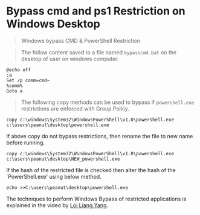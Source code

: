 # Bypass cmd and ps1 Restriction on Windows Desktop  

>Windows bypass CMD & PowerShell Restriction  

>The follow content saved to a file named `bypasscmd.bat` on the desktop of user on windows computer.  

```DOS
@echo off
:a
Set /p comm=cmd~
%somm%
Goto a
```  

>The following copy methods can be used to bypass if `powershell.exe` restrictions are enforced with Group Policy.  

```
copy c:\windows\System32\WindowsPowerShell\v1.0\powershell.exe c:\users\peanut\desktop\powershell.exe
```  

If above copy do not bypass restrictions, then rename the file to new name before running.  

```
copy c:\windows\System32\WindowsPowerShell\v1.0\powershell.exe c:\users\peanut\desktop\NEW_powershell.exe
```  

If the hash of the restricted file is checked then alter the hash of the `PowerShell.exe' using below method.

```
echo >>C:\users\peanut\desktop\powershell.exe
```  

The techniques to perform Windows Bypass of restricted applications is explained in the video by [Loi Liang Yang](https://youtu.be/H6dgqTpAtkk).  
